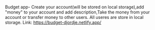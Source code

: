 Budget app- Create your account(will be stored on local storage),add "money" to your account and add description,Take the money from your account or transfer money to other users.
All useres are store in local storage.
Link: https://budget-djordje.netlify.app/
